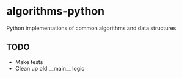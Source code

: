 # algorithms-python

Python implementations of common algorithms and data structures

## TODO

- Make tests
- Clean up old \_\_main\_\_ logic
